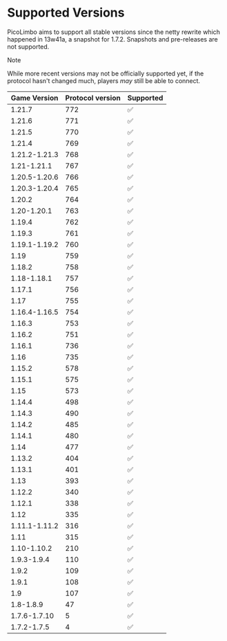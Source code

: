 # Supported Versions

PicoLimbo aims to support all stable versions since the netty rewrite which happened in 13w41a, a snapshot for 1.7.2.
Snapshots and pre-releases are not supported.

> [!NOTE]
> While more recent versions may not be officially supported yet, if the protocol hasn't changed much, players *may* still be able to connect.

| Game Version  | Protocol version | Supported          |
|---------------|------------------|--------------------|
| 1.21.7        | 772              | :white_check_mark: |
| 1.21.6        | 771              | :white_check_mark: |
| 1.21.5        | 770              | :white_check_mark: |
| 1.21.4        | 769              | :white_check_mark: |
| 1.21.2-1.21.3 | 768              | :white_check_mark: |
| 1.21-1.21.1   | 767              | :white_check_mark: |
| 1.20.5-1.20.6 | 766              | :white_check_mark: |
| 1.20.3-1.20.4 | 765              | :white_check_mark: |
| 1.20.2        | 764              | :white_check_mark: |
| 1.20-1.20.1   | 763              | :white_check_mark: |
| 1.19.4        | 762              | :white_check_mark: |
| 1.19.3        | 761              | :white_check_mark: |
| 1.19.1-1.19.2 | 760              | :white_check_mark: |
| 1.19          | 759              | :white_check_mark: |
| 1.18.2        | 758              | :white_check_mark: |
| 1.18-1.18.1   | 757              | :white_check_mark: |
| 1.17.1        | 756              | :white_check_mark: |
| 1.17          | 755              | :white_check_mark: |
| 1.16.4-1.16.5 | 754              | :white_check_mark: |
| 1.16.3        | 753              | :white_check_mark: |
| 1.16.2        | 751              | :white_check_mark: |
| 1.16.1        | 736              | :white_check_mark: |
| 1.16          | 735              | :white_check_mark: |
| 1.15.2        | 578              | :white_check_mark: |
| 1.15.1        | 575              | :white_check_mark: |
| 1.15          | 573              | :white_check_mark: |
| 1.14.4        | 498              | :white_check_mark: |
| 1.14.3        | 490              | :white_check_mark: |
| 1.14.2        | 485              | :white_check_mark: |
| 1.14.1        | 480              | :white_check_mark: |
| 1.14          | 477              | :white_check_mark: |
| 1.13.2        | 404              | :white_check_mark: |
| 1.13.1        | 401              | :white_check_mark: |
| 1.13          | 393              | :white_check_mark: |
| 1.12.2        | 340              | :white_check_mark: |
| 1.12.1        | 338              | :white_check_mark: |
| 1.12          | 335              | :white_check_mark: |
| 1.11.1-1.11.2 | 316              | :white_check_mark: |
| 1.11          | 315              | :white_check_mark: |
| 1.10-1.10.2   | 210              | :white_check_mark: |
| 1.9.3-1.9.4   | 110              | :white_check_mark: |
| 1.9.2         | 109              | :white_check_mark: |
| 1.9.1         | 108              | :white_check_mark: |
| 1.9           | 107              | :white_check_mark: |
| 1.8-1.8.9     | 47               | :white_check_mark: |
| 1.7.6-1.7.10  | 5                | :white_check_mark: |
| 1.7.2-1.7.5   | 4                | :white_check_mark: |
